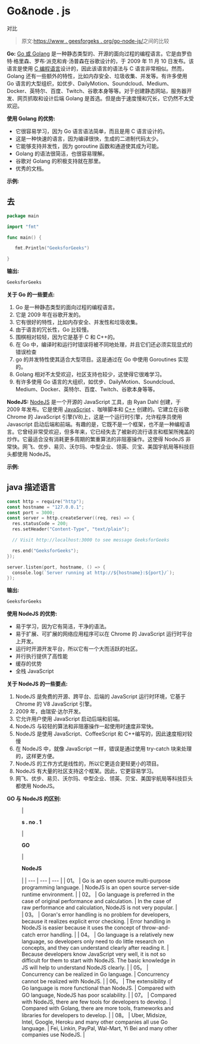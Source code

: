 # Go&node . js

对比

> 原文:[https://www . geesforgeks . org/go-node-js/](https://www.geeksforgeeks.org/comparison-between-go-node-js/)之间的比较

**Go:** [Go 或 Golang](https://www.geeksforgeeks.org/go-programming-language-introduction/) 是一种静态类型的、开源的面向过程的编程语言。它是由罗伯特·格里森、罗布·派克和肯·汤普森在谷歌设计的，于 2009 年 11 月 10 日发布。该语言是使用 [C 编程语言](https://www.geeksforgeeks.org/c-programming-language/)设计的，因此该语言的语法与 C 语言非常相似。然而，Golang 还有一些额外的特性，比如内存安全、垃圾收集、并发等。有许多使用 Go 语言的大型组织，如优步、DailyMotion、Soundcloud、Medium、Docker、英特尔、百度、Twitch、谷歌本身等等。对于创建静态网站，服务器开发、网页抓取和设计后端 Golang 是首选。但是由于速度慢和冗长，它仍然不太受欢迎。

**使用 Golang 的优势:**

*   它很容易学习，因为 Go 语言语法简单，而且是用 C 语言设计的。
*   这是一种快速的语言，因为编译很快，生成的二进制代码太少。
*   它能够支持并发性，因为 goroutine 函数和通道使其成为可能。
*   Golang 的语法很简洁，也很容易理解。
*   谷歌对 Golang 的积极支持就在那里。
*   优秀的文档。

**示例:**

## 去

```go
package main

import "fmt"

func main() {

   fmt.Println("GeeksforGeeks")

}
```

**输出:**

```go
GeeksforGeeks
```

**关于 Go 的一些要点:**

1.  Go 是一种静态类型的面向过程的编程语言。
2.  它是 2009 年在谷歌开发的。
3.  它有很好的特性，比如内存安全、并发性和垃圾收集。
4.  由于语言的冗长性，Go 比较慢。
5.  围棋相对较轻，因为它是基于 C 和 C++的。
6.  在 Go 中，编译时和运行时错误将被不同地处理，并且它们还必须实现显式的错误检查
7.  go 的并发特性使其适合大型项目。这是通过在 Go 中使用 Goroutines 实现的。
8.  Golang 相对不太受欢迎，社区支持也较少，这使得它很难学习。
9.  有许多使用 Go 语言的大组织，如优步、DailyMotion、Soundcloud、Medium、Docker、英特尔、百度、Twitch、谷歌本身等等。

**NodeJS:** [NodeJS](https://www.geeksforgeeks.org/introduction-to-nodejs/) 是一个开源的 JavaScript 工具，由 Ryan Dahl 创建，于 2009 年发布。它是使用 [JavaScript](https://www.geeksforgeeks.org/javascript-tutorial/) 、咖啡脚本和 [C++](https://www.geeksforgeeks.org/c-plus-plus/) 创建的。它建立在谷歌 Chrome 的 JavaScript 引擎(V8)上，这是一个运行时引擎，允许程序员使用 Javascript 启动后端和前端。有趣的是，它既不是一个框架，也不是一种编程语言。它曾经非常受欢迎，但多年来，它已经失去了被新的流行语言和框架所掩盖的炒作。它最适合没有消耗更多周期的繁重算法的非阻塞操作。这使得 NodeJS 非常快。网飞、优步、易贝、沃尔玛、中型企业、领英、贝宝、美国宇航局等科技巨头都使用 NodeJS。

**示例:**

## java 描述语言

```go
const http = require("http");
const hostname = "127.0.0.1";
const port = 3000;
const server = http.createServer((req, res) => {
  res.statusCode = 200;
  res.setHeader("Content-Type", "text/plain");

  // Visit http://localhost:3000 to see message GeeksforGeeks

  res.end("GeeksforGeeks");
});

server.listen(port, hostname, () => {
  console.log(`Server running at http://${hostname}:${port}/`);
});
```

**输出:**

```go
GeeksforGeeks
```

**使用 NodeJS 的优势:**

*   易于学习，因为它有简洁，干净的语法。
*   易于扩展、可扩展的网络应用程序可以在 Chrome 的 JavaScript 运行时平台上开发。
*   运行时开源开发平台，所以它有一个大而活跃的社区。
*   并行执行提供了高性能
*   缓存的优势
*   全栈 JavaScript

**关于 NodeJS 的一些要点:**

1.  NodeJS 是免费的开源、跨平台、后端的 JavaScript 运行时环境，它基于 Chrome 的 V8 JavaScript 引擎。
2.  2009 年，由瑞安·达尔开发。
3.  它允许用户使用 JavaScript 启动后端和前端。
4.  NodeJS 与较轻的算法和非阻塞操作一起使用时速度非常快。
5.  NodeJS 是使用 JavaScript、CoffeeScript 和 C++编写的，因此速度相对较慢
6.  在 NodeJS 中，就像 JavaScript 一样，错误是通过使用 try-catch 块来处理的，这样更方便。
7.  NodeJS 的工作方式是线性的，所以它更适合更轻更小的项目。
8.  NodeJS 有大量的社区支持这个框架。因此，它更容易学习。
9.  网飞、优步、易贝、沃尔玛、中型企业、领英、贝宝、美国宇航局等科技巨头都使用 NodeJS。

**GO 与 NodeJS 的区别:**

<figure class="table">

| 

**s . no . 1**

 | 

**GO**

 | 

**NodeJS**

 |
| --- | --- | --- |
| 01。 | Go is an open source multi-purpose programming language. | NodeJS is an open source server-side runtime environment. |
| 02。 | Go language is preferred in the case of original performance and calculation. | In the case of raw performance and calculation, NodeJS is not very popular. |
| 03。 | Goran's error handling is no problem for developers, because it realizes explicit error checking. | Error handling in NodeJS is easier because it uses the concept of throw-and-catch error handling. |
| 04。 | Go language is a relatively new language, so developers only need to do little research on concepts, and they can understand clearly after reading it. | Because developers know JavaScript very well, it is not so difficult for them to start with NodeJS. The basic knowledge in JS will help to understand NodeJS clearly. |
| 05。 | Concurrency can be realized in Go language. | Concurrency cannot be realized with NodeJS. |
| 06。 | The extensibility of Go language is more functional than NodeJS. | Compared with GO language, NodeJS has poor scalability. |
| 07。 | Compared with NodeJS, there are few tools for developers to develop. | Compared with Golang, there are more tools, frameworks and libraries for developers to develop. |
| 08。 | Uber, Midsize, Intel, Google, Heroku and many other companies all use Go language. | Fei, Linkin, PayPal, Wal-Mart, Yi Bei and many other companies use NodeJS. |

</figure>